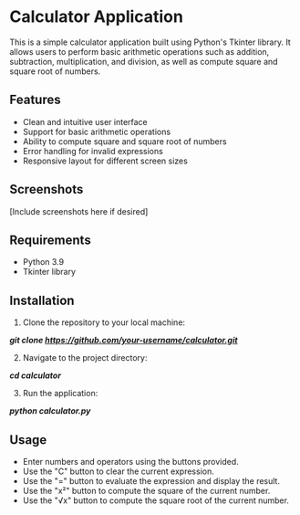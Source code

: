 # Calculator Application
This is a simple calculator application built using Python's Tkinter library. It allows users to perform basic arithmetic operations such as addition, subtraction, multiplication, and division, as well as compute square and square root of numbers.

## Features

- Clean and intuitive user interface
- Support for basic arithmetic operations
- Ability to compute square and square root of numbers
- Error handling for invalid expressions
- Responsive layout for different screen sizes
  
## Screenshots
[Include screenshots here if desired]

## Requirements

- Python 3.9
- Tkinter library
  
## Installation

1. Clone the repository to your local machine:

***git clone https://github.com/your-username/calculator.git***

2. Navigate to the project directory:

***cd calculator***

3. Run the application:

***python calculator.py***

## Usage
- Enter numbers and operators using the buttons provided.
- Use the "C" button to clear the current expression.
- Use the "=" button to evaluate the expression and display the result.
- Use the "x²" button to compute the square of the current number.
- Use the "√x" button to compute the square root of the current number.
